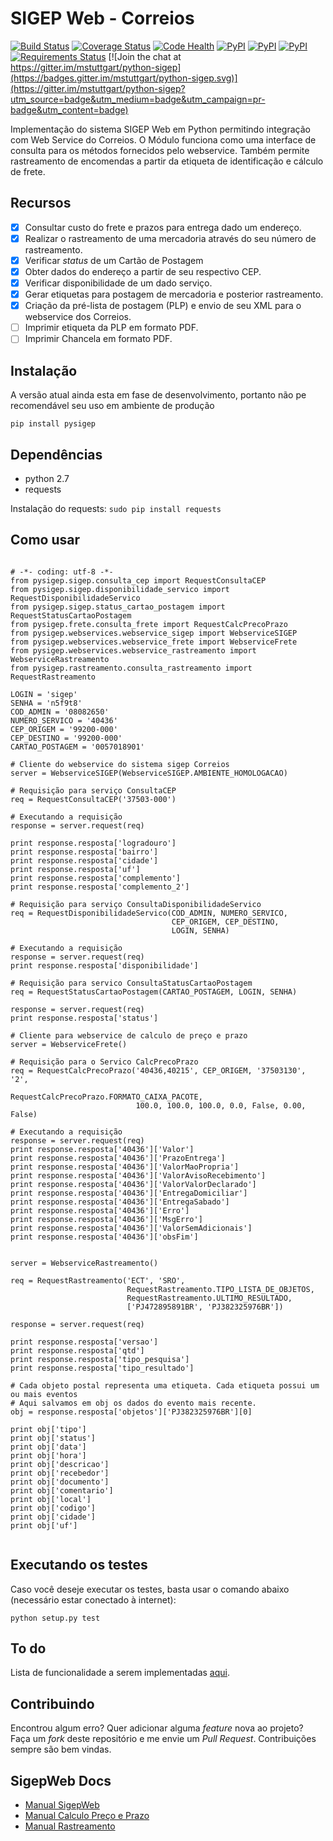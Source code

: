 SIGEP Web - Correios
====================

[![Build Status](https://travis-ci.org/mstuttgart/pysigep.svg?branch=develop)](https://travis-ci.org/mstuttgart/pysigep)
[![Coverage Status](https://coveralls.io/repos/github/mstuttgart/pysigep/badge.svg?branch=develop)](https://coveralls.io/github/mstuttgart/pysigep?branch=develop)
[![Code Health](https://landscape.io/github/mstuttgart/pysigep/develop/landscape.svg?style=flat)](https://landscape.io/github/mstuttgart/pysigep/develop)
[![PyPI](https://img.shields.io/pypi/status/pysigep.svg?maxAge=2592000)]()
[![PyPI](https://img.shields.io/pypi/v/pysigep.svg?maxAge=2592000)](https://pypi.python.org/pypi/pysigep)
[![PyPI](https://img.shields.io/pypi/pyversions/pysigep.svg?maxAge=2592000)]()
[![Requirements Status](https://requires.io/github/mstuttgart/pysigep/requirements.svg?branch=develop)](https://requires.io/github/mstuttgart/pysigep/requirements/?branch=develop)
[![Join the chat at https://gitter.im/mstuttgart/python-sigep](https://badges.gitter.im/mstuttgart/python-sigep.svg)](https://gitter.im/mstuttgart/python-sigep?utm_source=badge&utm_medium=badge&utm_campaign=pr-badge&utm_content=badge)

Implementação do sistema SIGEP Web em Python permitindo integração com Web Service do Correios. O Módulo funciona como uma interface de consulta para os métodos fornecidos pelo webservice. Também permite rastreamento de encomendas a partir da etiqueta de identificação e cálculo de frete.

## Recursos

- [x] Consultar custo do frete e prazos para entrega dado um endereço.
- [x] Realizar o rastreamento de uma mercadoria através do seu número de 
rastreamento.
- [x] Verificar *status* de um Cartão de Postagem
- [x] Obter dados do endereço a partir de seu respectivo CEP.
- [x] Verificar disponibilidade de um dado serviço.  
- [x] Gerar etiquetas para postagem de mercadoria e posterior rastreamento. 
- [x] Criação da pré-lista de postagem (PLP) e envio de seu XML para o 
webservice dos Correios.   
- [ ] Imprimir etiqueta da PLP em formato PDF.   
- [ ] Imprimir Chancela em formato PDF.

## Instalação

A versão atual ainda esta em fase de desenvolvimento, portanto não pe 
recomendável seu uso em ambiente de produção

```
pip install pysigep
```

## Dependências

* python 2.7
* requests 

Instalação do requests: `sudo pip install requests`

## Como usar

<pre lang="python"><code>
# -*- coding: utf-8 -*-
from pysigep.sigep.consulta_cep import RequestConsultaCEP
from pysigep.sigep.disponibilidade_servico import RequestDisponibilidadeServico
from pysigep.sigep.status_cartao_postagem import RequestStatusCartaoPostagem
from pysigep.frete.consulta_frete import RequestCalcPrecoPrazo
from pysigep.webservices.webservice_sigep import WebserviceSIGEP
from pysigep.webservices.webservice_frete import WebserviceFrete
from pysigep.webservices.webservice_rastreamento import WebserviceRastreamento
from pysigep.rastreamento.consulta_rastreamento import RequestRastreamento

LOGIN = 'sigep'
SENHA = 'n5f9t8'
COD_ADMIN = '08082650'
NUMERO_SERVICO = '40436'
CEP_ORIGEM = '99200-000'
CEP_DESTINO = '99200-000'
CARTAO_POSTAGEM = '0057018901'

# Cliente do webservice do sistema sigep Correios
server = WebserviceSIGEP(WebserviceSIGEP.AMBIENTE_HOMOLOGACAO)

# Requisição para serviço ConsultaCEP
req = RequestConsultaCEP('37503-000')

# Executando a requisição
response = server.request(req)

print response.resposta['logradouro']
print response.resposta['bairro']
print response.resposta['cidade']
print response.resposta['uf']
print response.resposta['complemento']
print response.resposta['complemento_2']

# Requisição para serviço ConsultaDisponibilidadeServico
req = RequestDisponibilidadeServico(COD_ADMIN, NUMERO_SERVICO,
                                    CEP_ORIGEM, CEP_DESTINO,
                                    LOGIN, SENHA)

# Executando a requisição
response = server.request(req)
print response.resposta['disponibilidade']

# Requisição para servico ConsultaStatusCartaoPostagem
req = RequestStatusCartaoPostagem(CARTAO_POSTAGEM, LOGIN, SENHA)

response = server.request(req)
print response.resposta['status']

# Cliente para webservice de calculo de preço e prazo
server = WebserviceFrete()

# Requisição para o Servico CalcPrecoPrazo
req = RequestCalcPrecoPrazo('40436,40215', CEP_ORIGEM, '37503130', '2',
                            RequestCalcPrecoPrazo.FORMATO_CAIXA_PACOTE,
                            100.0, 100.0, 100.0, 0.0, False, 0.00, False)

# Executando a requisição
response = server.request(req)
print response.resposta['40436']['Valor']
print response.resposta['40436']['PrazoEntrega']
print response.resposta['40436']['ValorMaoPropria']
print response.resposta['40436']['ValorAvisoRecebimento']
print response.resposta['40436']['ValorValorDeclarado']
print response.resposta['40436']['EntregaDomiciliar']
print response.resposta['40436']['EntregaSabado']
print response.resposta['40436']['Erro']
print response.resposta['40436']['MsgErro']
print response.resposta['40436']['ValorSemAdicionais']
print response.resposta['40436']['obsFim']


server = WebserviceRastreamento()

req = RequestRastreamento('ECT', 'SRO',
                          RequestRastreamento.TIPO_LISTA_DE_OBJETOS,
                          RequestRastreamento.ULTIMO_RESULTADO,
                          ['PJ472895891BR', 'PJ382325976BR'])

response = server.request(req)

print response.resposta['versao']
print response.resposta['qtd']
print response.resposta['tipo_pesquisa']
print response.resposta['tipo_resultado']

# Cada objeto postal representa uma etiqueta. Cada etiqueta possui um ou mais eventos
# Aqui salvamos em obj os dados do evento mais recente.
obj = response.resposta['objetos']['PJ382325976BR'][0]

print obj['tipo']
print obj['status']
print obj['data']
print obj['hora']
print obj['descricao']
print obj['recebedor']
print obj['documento']
print obj['comentario']
print obj['local']
print obj['codigo']
print obj['cidade']
print obj['uf']

</code></pre>

## Executando os testes
Caso você deseje executar os testes, basta usar o comando abaixo (necessário estar conectado à internet):

```python setup.py test```

## To do

Lista de funcionalidade a serem implementadas [aqui](https://github.com/mstuttgart/python-sigep/issues/7).

## Contribuindo
Encontrou algum erro? Quer adicionar alguma *feature* nova ao projeto? Faça um *fork* deste repositório e me envie um *Pull Request*. Contribuições sempre são bem vindas.

## SigepWeb Docs
* [Manual SigepWeb](http://www.corporativo.correios.com.br/encomendas/sigepweb/doc/Manual_de_Implementacao_do_Web_Service_SIGEPWEB_Logistica_Reversa.pdf)
* [Manual Calculo Preço e Prazo](http://www.correios.com.br/para-voce/correios-de-a-a-z/pdf/calculador-remoto-de-precos-e-prazos/manual-de-implementacao-do-calculo-remoto-de-precos-e-prazos)
* [Manual Rastreamento](http://www.correios.com.br/para-voce/correios-de-a-a-z/pdf/rastreamento-de-objetos/Manual_SROXML_28fev14.pdf)
